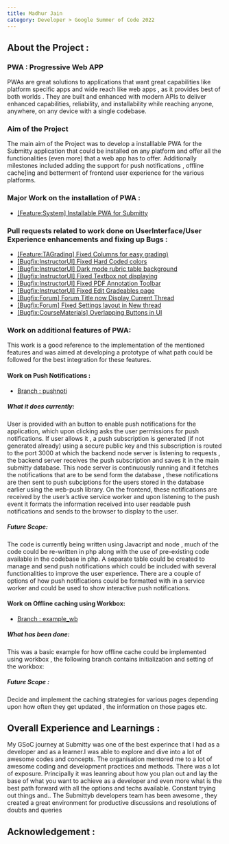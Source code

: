 ```yaml
---
title: Madhur Jain
category: Developer > Google Summer of Code 2022
---
```




## About the Project :

### PWA : Progressive Web APP
PWAs are great solutions to applications that want great capabilities like platform specific apps and wide reach like web apps , as it provides best of both worlds .
They are built and enhanced with modern APIs to deliver enhanced capabilities, reliability, and installability while reaching anyone, anywhere, on any device with a single codebase.


### Aim of the Project
The main aim of the Project was to develop a installlable  PWA  for the Submitty application that could be installed on any platform and offer all the functionalities (even more) that a web app has to offer.
Additionally milestones included adding the support for push notifications , offline cache]ing  and betterment of frontend user experience for the  various platforms.


### Major Work on the installation of PWA :
- [[Feature:System] Installable PWA for Submitty](https://github.com/Submitty/Submitty/pull/8121)


### Pull requests related to work done on UserInterface/User Experience enhancements and fixing up Bugs  :
- [[Feature:TAGrading] Fixed Columns for easy grading)](https://github.com/Submitty/Submitty/pull/8173 )
- [[Bugfix:InstructorUI] Fixed Hard Coded colors](https://github.com/Submitty/Submitty/pull/7888)
- [[Bugfix:InstructorUI] Dark mode rubric table background](https://github.com/Submitty/Submitty/pull/7964)
- [[Bugfix:InstructorUI] Fixed Textbox not displaying](https://github.com/Submitty/Submitty/pull/7994)
- [[Bugfix:InstructorUI] Fixed PDF Annotation Toolbar](https://github.com/Submitty/Submitty/pull/8000)
- [[Bugfix:InstructorUI] Fixed Edit Gradeables page](https://github.com/Submitty/Submitty/pull/7984)
- [[Bugfix:Forum] Forum Title now Display Current Thread](https://github.com/Submitty/Submitty/pull/8062)
- [[Bugfix:Forum] Fixed Settings layout in New thread](https://github.com/Submitty/Submitty/pull/8104)
- [[Bugfix:CourseMaterials] Overlapping Buttons in UI](https://github.com/Submitty/Submitty/pull/8274)


### Work on additional features of PWA:
This work is a good reference to the implementation of the mentioned features and was aimed at developing a prototype of what path could be followed for the best integration for these features.

#### Work on Push Notifications :
- [Branch : pushnoti](https://github.com/Submitty/Submitty/tree/pushnoti)
##### What it does currently:
User is provided with an button to enable push notifications for the application, which  upon clicking asks the user  permissions for push notifications.
If user allows it , a push subscription is generated (if not generated already) using a secure public key and this subscription is routed to the port 3000 at which the backend node server is listening to requests , the backend server receives the push subscription and saves it in the main submitty database.
This node server is continuously running and it fetches the notifications that are to be send form the database , these notifications are then sent to push subciptions for the users stored in the database earlier using the web-push library.
On the frontend, these notifications are received by the user’s active service worker and upon listening to the push event it formats the information received into user readable push notifications and sends to the browser to display to the user.
##### Future Scope: 
The code is currently being written using Javacript and node , much of the code could be re-written in php along with the use of pre-existing code available in the codebase in php.
A separate table could be created to manage and send push notifications which could be included with several functionalities to improve the user experience.
There are a couple of options of how push  notifications could be formatted with in a service worker and could be used to show interactive push notifications.


#### Work on Offline caching using Workbox:
- [Branch : example_wb](https://github.com/Submitty/Submitty/tree/example_wb)
##### What has been done:
This was a basic example for how offline cache could be implemented using workbox , the following branch contains initialization and setting of the workbox:
##### Future Scope :
Decide and implement the caching strategies for various pages depending upon how often they get updated , the information on those pages etc.


## Overall Experience and Learnings :

My GSoC journey at Submitty was one of the best experince that I had as a developer and as a learner.I was able to explore and dive into a lot of awesome codes and concepts. The organisation mentored me to a lot of awesome coding and development practices and methods. There was a lot of exposure. Principally it was leanring about how you plan out and lay the base of what you want to achieve as a developer and even more what is the best path forward with all the options  and techs available.
Constant trying out things and..
The Submittyb developers team has been awesome , they created a great environment for productive discussions and resolutions of doubts and queries


## Acknowledgement : 


